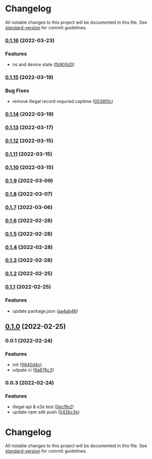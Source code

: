 # Changelog

All notable changes to this project will be documented in this file. See [standard-version](https://github.com/conventional-changelog/standard-version) for commit guidelines.

### [0.1.16](https://github.com/36node-fcp/ecs-api-sdk-js/compare/v0.1.15...v0.1.16) (2022-03-23)


### Features

* ns and device state ([fb900d3](https://github.com/36node-fcp/ecs-api-sdk-js/commit/fb900d3f2715b5b0873195ead8b37fc1277bb856))

### [0.1.15](https://github.com/36node-fcp/ecs-api-sdk-js/compare/v0.1.14...v0.1.15) (2022-03-19)


### Bug Fixes

* remove illegal record requried captime ([0538f0c](https://github.com/36node-fcp/ecs-api-sdk-js/commit/0538f0cdb33d68242ba5a8a8f07ffae689e584d7))

### [0.1.14](https://github.com/36node-fcp/ecs-api-sdk-js/compare/v0.1.13...v0.1.14) (2022-03-19)

### [0.1.13](https://github.com/36node-fcp/ecs-api-sdk-js/compare/v0.1.12...v0.1.13) (2022-03-17)

### [0.1.12](https://github.com/36node-fcp/ecs-api-sdk-js/compare/v0.1.11...v0.1.12) (2022-03-15)

### [0.1.11](https://github.com/36node-fcp/ecs-api-sdk-js/compare/v0.1.10...v0.1.11) (2022-03-15)

### [0.1.10](https://github.com/36node-fcp/ecs-api-sdk-js/compare/v0.1.9...v0.1.10) (2022-03-15)

### [0.1.9](https://github.com/36node-fcp/ecs-api-sdk-js/compare/v0.1.8...v0.1.9) (2022-03-09)

### [0.1.8](https://github.com/36node-fcp/ecs-api-sdk-js/compare/v0.1.7...v0.1.8) (2022-03-07)

### [0.1.7](https://github.com/36node-fcp/ecs-api-sdk-js/compare/v0.1.6...v0.1.7) (2022-03-06)

### [0.1.6](https://github.com/36node-fcp/ecs-api-sdk-js/compare/v0.1.5...v0.1.6) (2022-02-28)

### [0.1.5](https://github.com/36node-fcp/ecs-api-sdk-js/compare/v0.1.4...v0.1.5) (2022-02-28)

### [0.1.4](https://github.com/36node-fcp/ecs-api-sdk-js/compare/v0.1.3...v0.1.4) (2022-02-28)

### [0.1.3](https://github.com/36node-fcp/ecs-api-sdk-js/compare/v0.1.2...v0.1.3) (2022-02-28)

### [0.1.2](https://github.com/36node-fcp/ecs-api-sdk-js/compare/v0.1.1...v0.1.2) (2022-02-25)

### [0.1.1](https://github.com/36node-fcp/ecs-api-sdk-js/compare/v0.1.0...v0.1.1) (2022-02-25)


### Features

* update package.json ([aa4ab46](https://github.com/36node-fcp/ecs-api-sdk-js/commit/aa4ab464b07fd9be35dc025fbb7ed5cde662f487))

## [0.1.0](https://github.com/36node-fcp/ecs-api-sdk-js/compare/v0.0.1...v0.1.0) (2022-02-25)

### 0.0.1 (2022-02-24)


### Features

* init ([9640d4c](https://github.com/36node-fcp/ecs-api-sdk-js/commit/9640d4c707a4256b381cda83ad759393de2eaad6))
* udpate ci ([9a876c3](https://github.com/36node-fcp/ecs-api-sdk-js/commit/9a876c373428c92398f641c44f585c0319144eba))

### 0.0.3 (2022-02-24)


### Features

* illegal api & e2e test ([0ec1fe2](https://github.com/36node/ecs-api-sdk-js/commit/0ec1fe2fdfe4b1b1999be62da6441dd37d41dc26))
* update npm sdk push ([042bc3e](https://github.com/36node/ecs-api-sdk-js/commit/042bc3ea90b30f6f6489ffdebef956bb1498cc48))

# Changelog

All notable changes to this project will be documented in this file. See [standard-version](https://github.com/conventional-changelog/standard-version) for commit guidelines.
